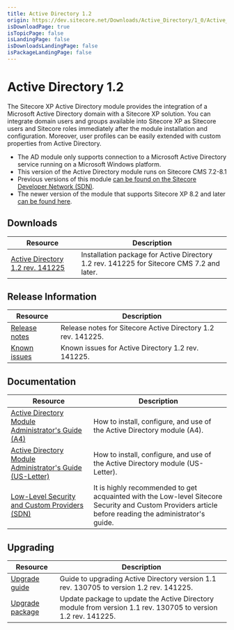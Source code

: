 ```yaml
---
title: Active Directory 1.2
origin: https://dev.sitecore.net/Downloads/Active_Directory/1_0/Active_Directory_1_2.aspx
isDownloadPage: true
isTopicPage: false
isLandingPage: false
isDownloadsLandingPage: false
isPackageLandingPage: false
---
```


# Active Directory 1.2

The Sitecore XP Active Directory module provides the integration of a Microsoft Active Directory domain with a Sitecore XP solution. You can integrate domain users and groups available into Sitecore XP as Sitecore users and Sitecore roles immediately after the module installation and configuration. Moreover, user profiles can be easily extended with custom properties from Active Directory.

  <Alert variant='warning' mb={4}>
    <AlertIcon />
    

-   The AD module only supports connection to a Microsoft Active Directory service running on a Microsoft Windows platform.
-   This version of the Active Directory module runs on Sitecore CMS 7.2-8.1
-   Previous versions of this module [can be found on the Sitecore Developer Network (SDN)](http://sdn.sitecore.net/Products/AD).
-   The newer version of the module that supports Sitecore XP 8.2 and later [can be found here](/downloads/Active_Directory).


  </Alert>
  

## Downloads

 | Resource | Description |
 | --- | --- |
 | [Active Directory 1.2 rev. 141225](https://scdp.blob.core.windows.net/downloads/Active%20Directory/1%200/Active%20Directory%201%202/Secure/Sitecore%20Active%20Directory%20component%201.2%20rev.%20141225.zip) | Installation package for Active Directory 1.2 rev. 141225 for Sitecore CMS 7.2 and later. |

## Release Information

 | Resource | Description |
 | --- | --- |
 | [Release notes](/downloads/Active_Directory/1_0/Active_Directory_1_2/Release_Notes) | Release notes for Sitecore Active Directory 1.2 rev. 141225. |
 | [Known issues](/downloads/Active_Directory/1_0/Active_Directory_1_2/Known_Issues) | Known issues for Active Directory 1.2 rev. 141225. |

## Documentation

 | Resource | Description |
 | --- | --- |
 | [Active Directory Module Administrator's Guide (A4)](https://scdp.blob.core.windows.net/downloads/Active%20Directory/1%200/Active%20Directory%201%202/Non-secure/sitecore-active-directory-module-guide-sc72-80-a4.pdf) | How to install, configure, and use of the Active Directory module (A4). |
 | [Active Directory Module Administrator's Guide (US-Letter)](https://scdp.blob.core.windows.net/downloads/Active%20Directory/1%200/Active%20Directory%201%202/Non-secure/sitecore-active-directory-module-guide-sc72-80-usletter.pdf) | How to install, configure, and use of the Active Directory module (US-Letter). |
 | [Low-Level Security and Custom Providers (SDN)](http://sdn.sitecore.net/Articles/Security/Low_level_Sitecore_Security_and_Custom_Providers) | It is highly recommended to get acquainted with the Low-level Sitecore Security and Custom Providers article before reading the administrator's guide. |

## Upgrading

 | Resource | Description |
 | --- | --- |
 | [Upgrade guide](/downloads/Active_Directory/1_0/Active_Directory_1_2/Upgrade_Guide) | Guide to upgrading Active Directory version 1.1 rev. 130705 to version 1.2 rev. 141225. |
 | [Upgrade package](https://scdp.blob.core.windows.net/downloads/Active%20Directory/1%200/Active%20Directory%201%202/Secure/Sitecore%20Active%20Directory%20component%20%201.2%20rev.%20141225%20Upgrade.zip) | Update package to update the Active Directory module from version 1.1 rev. 130705 to version 1.2 rev. 141225. |